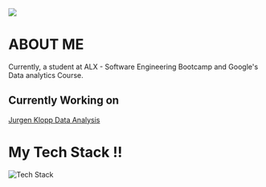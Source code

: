<img align="center" src="https://www.codewars.com/users/Jillo86/badges/small" />


# ABOUT ME
Currently, a student at ALX - Software Engineering Bootcamp and Google's Data analytics Course.


## Currently Working on
<a href ="https://github.com/Jamal-Jillo/jurgen_klopp_data_analysis.git">Jurgen Klopp Data Analysis</a>
# My Tech Stack !!
<img src="https://skillicons.dev/icons?i=c,html,css,python,git&perline=5" alt="Tech Stack" /> 
